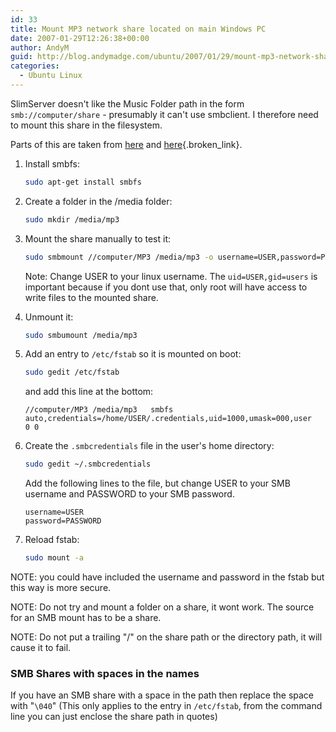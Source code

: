 ```yaml
---
id: 33
title: Mount MP3 network share located on main Windows PC
date: 2007-01-29T12:26:38+00:00
author: AndyM
guid: http://blog.andymadge.com/ubuntu/2007/01/29/mount-mp3-network-share-located-on-main-windows-pc/
categories:
  - Ubuntu Linux
---
```

SlimServer doesn't like the Music Folder path in the form `smb://computer/share` - presumably it can't use smbclient. I therefore need to mount this share in the filesystem.

Parts of this are taken from [here](http://ubuntuforums.org/showthread.php?t=280473) and [here](http://www.mattvanstone.com/2006/06/automatically_mounting_smb_sha.html){.broken_link}.

<!--more-->

  1. Install smbfs:

        ```bash
        sudo apt-get install smbfs
        ```

  2. Create a folder in the /media folder: 

        ```bash
        sudo mkdir /media/mp3
        ```

  3. Mount the share manually to test it: 

        ```bash
        sudo smbmount //computer/MP3 /media/mp3 -o username=USER,password=PASSWORD,uid=1000,mask=000
        ```
    
        Note: Change USER to your linux username. The `uid=USER,gid=users` is important because if you dont use that, only root will have access to write files to the mounted share.
    
  4. Unmount it:

        ```bash
        sudo smbumount /media/mp3
        ```

  5. Add an entry to `/etc/fstab` so it is mounted on boot: 
    
        ```bash
        sudo gedit /etc/fstab
        ```
    
        and add this line at the bottom:
        
        ```
        //computer/MP3 /media/mp3   smbfs  auto,credentials=/home/USER/.credentials,uid=1000,umask=000,user   0 0
        ```

  6. Create the `.smbcredentials` file in the user's home directory: 
    
        ```bash
        sudo gedit ~/.smbcredentials
        ```
    
        Add the following lines to the file, but change USER to your SMB username and PASSWORD to your SMB password.
        
        ```
        username=USER
        password=PASSWORD
        ```
    
  7. Reload fstab:
    
        ```bash
        sudo mount -a
        ```
    
NOTE: you could have included the username and password in the fstab but this way is more secure.

NOTE: Do not try and mount a folder on a share, it wont work. The source for an SMB mount has to be a share.

NOTE: Do not put a trailing "/" on the share path or the directory path, it will cause it to fail.

### SMB Shares with spaces in the names

If you have an SMB share with a space in the path then replace the space with "`\040`" (This only applies to the entry in `/etc/fstab`, from the command line you can just enclose the share path in quotes)